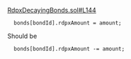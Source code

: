 [RdpxDecayingBonds.sol#L144](https://github.com/code-423n4/2023-08-dopex/blob/eb4d4a201b3a75dd4bddc74a34e9c42c71d0d12f/contracts/decaying-bonds/RdpxDecayingBonds.sol#L144)

```solidity
  bonds[bondId].rdpxAmount = amount;
```

Should be

```solidity
  bonds[bondId].rdpxAmount -= amount;
```